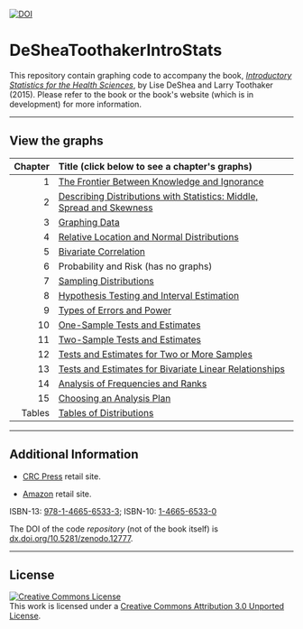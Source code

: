 [![DOI](https://zenodo.org/badge/4971/OuhscBbmc/DeSheaToothakerIntroStats.png)](http://dx.doi.org/10.5281/zenodo.12777)

DeSheaToothakerIntroStats
=========================

This repository contain graphing code to accompany the book, *[Introductory Statistics for the Health Sciences](http://www.crcpress.com/product/isbn/9781466565333)*, by Lise DeShea and Larry Toothaker (2015).  Please refer to the book or the book's website (which is in development) for more information.

---

## View the graphs
| Chapter| Title (click below to see a chapter's graphs)|
|---:|:----|
1 | [The Frontier Between Knowledge and Ignorance](https://github.com/OuhscBbmc/DeSheaToothakerIntroStats/blob/master/Chapter01/Chapter01.md)
2 | [Describing Distributions with Statistics: Middle, Spread and Skewness](https://github.com/OuhscBbmc/DeSheaToothakerIntroStats/blob/master/Chapter02/Chapter02.md)
3 | [Graphing Data](https://github.com/OuhscBbmc/DeSheaToothakerIntroStats/blob/master/Chapter03/Chapter03.md)
4 | [Relative Location and Normal Distributions](https://github.com/OuhscBbmc/DeSheaToothakerIntroStats/blob/master/Chapter04/Chapter04.md)
5 | [Bivariate Correlation](https://github.com/OuhscBbmc/DeSheaToothakerIntroStats/blob/master/Chapter05/Chapter05.md)
6 | Probability and Risk (has no graphs)
7 | [Sampling Distributions](https://github.com/OuhscBbmc/DeSheaToothakerIntroStats/blob/master/Chapter07/Chapter07.md)
8 | [Hypothesis Testing and Interval Estimation](https://github.com/OuhscBbmc/DeSheaToothakerIntroStats/blob/master/Chapter08/Chapter08.md)
9 | [Types of Errors and Power](https://github.com/OuhscBbmc/DeSheaToothakerIntroStats/blob/master/Chapter09/Chapter09.md)
10 | [One-Sample Tests and Estimates](https://github.com/OuhscBbmc/DeSheaToothakerIntroStats/blob/master/Chapter10/Chapter10.md)
11 | [Two-Sample Tests and Estimates](https://github.com/OuhscBbmc/DeSheaToothakerIntroStats/blob/master/Chapter11/Chapter11.md)
12 | [Tests and Estimates for Two or More Samples](https://github.com/OuhscBbmc/DeSheaToothakerIntroStats/blob/master/Chapter12/Chapter12.md)
13 | [Tests and Estimates for Bivariate Linear Relationships](https://github.com/OuhscBbmc/DeSheaToothakerIntroStats/blob/master/Chapter13/Chapter13.md)
14 | [Analysis of Frequencies and Ranks](https://github.com/OuhscBbmc/DeSheaToothakerIntroStats/blob/master/Chapter14/Chapter14.md)
15 | [Choosing an Analysis Plan](https://github.com/OuhscBbmc/DeSheaToothakerIntroStats/blob/master/Chapter15/Chapter15.md)
Tables | [Tables of Distributions](https://github.com/OuhscBbmc/DeSheaToothakerIntroStats/blob/master/Tables/Tables.md)

---
## Additional Information

* [CRC Press](http://www.crcpress.com/product/isbn/9781466565333) retail site.

* [Amazon](http://www.amazon.com/Introductory-Statistics-Health-Sciences-DeShea/dp/1466565330) retail site.

ISBN-13: [978-1-4665-6533-3](http://www.crcpress.com/product/isbn/9781466565333); ISBN-10: [1-4665-6533-0](http://www.crcpress.com/product/isbn/9781466565333)

The DOI of the code *repository* (not of the book itself) is [dx.doi.org/10.5281/zenodo.12777](http://dx.doi.org/10.5281/zenodo.12777).

---

## License

<a rel="license" href="http://creativecommons.org/licenses/by/3.0/"><img alt="Creative Commons License" style="border-width:0" src="http://i.creativecommons.org/l/by/3.0/88x31.png" /></a><br />This work is licensed under a <a rel="license" href="http://creativecommons.org/licenses/by/3.0/">Creative Commons Attribution 3.0 Unported License</a>.
